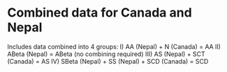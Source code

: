 # Combined data for Canada and Nepal

Includes data combined into 4 groups: 
I) AA (Nepal) + N (Canada) = AA 
II) ABeta (Nepal) = ABeta (no combining required) 
III) AS (Nepal) + SCT (Canada) = AS 
IV) SBeta (Nepal) + SS (Nepal) + SCD (Canada) = SCD
